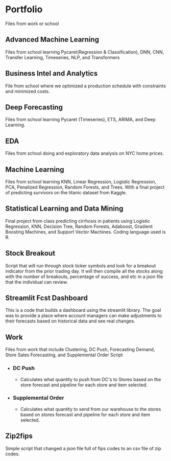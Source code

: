 # Portfolio
Files from work or school

## Advanced Machine Learning
Files from school learning Pycaret(Regression & Classification), DNN, CNN, Transfer Learning, Timeseries, NLP, and Transformers

## Business Intel and Analytics
File from school where we optimized a production schedule with constraints and minimized costs. 

## Deep Forecasting
Files from school learning Pycaret (Timeseries), ETS, ARIMA, and Deep Learning. 

## EDA
Files from school doing and exploratory data analysis on NYC home prices.

## Machine Learning
Files from school learning KNN, Linear Regression, Logistic Regression, PCA, Penalized Regression, Random Forests, and Trees. With a final project of predicting survivors on the titanic dataset from Kaggle. 

## Statistical Learning and Data Mining
Final project from class predicting cirrhosis in patients using Logistic Regression, KNN, Decision Tree, Random Forests, Adaboost, Gradient Boosting Machines, and Support Vector Machines. Coding language used is R. 

## Stock Breakout
Script that will run through stock ticker symbols and look for a breakout indicator from the prior trading day. It will then compile all the stocks along with the number of breakouts, percentage of success, and etc in a json file that the individual can review.

## Streamlit Fcst Dashboard
This is a code that builds a dashboard using the streamlit library. The goal was to provide a place where account managers can make adjustments to their forecasts based on historical data and see real changes. 

## Work
Files from work that include Clustering, DC Push, Forecasting Demand, Store Sales Forecasting, and Supplemental Order Script

* ### DC Push
    * Calculates what quantity to push from DC's to Stores based on the store forecast and pipeline for each store and item selected.

* ### Supplemental Order
    * Calculates what quantity to send from our warehouse to the stores based on stores forecast and pipeline for each store and item selected. 

## Zip2fips
Simple script that changed a json file full of fips codes to an csv file of zip codes. 